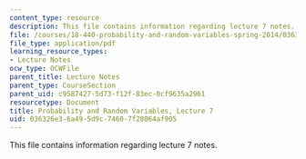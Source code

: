 ```yaml
---
content_type: resource
description: This file contains information regarding lecture 7 notes.
file: /courses/18-440-probability-and-random-variables-spring-2014/036326e36a495d9c74607f28064af905_MIT18_440S14_Lecture7.pdf
file_type: application/pdf
learning_resource_types:
- Lecture Notes
ocw_type: OCWFile
parent_title: Lecture Notes
parent_type: CourseSection
parent_uid: c9587427-5d73-f12f-83ec-0cf9635a2961
resourcetype: Document
title: Probability and Random Variables, Lecture 7
uid: 036326e3-6a49-5d9c-7460-7f28064af905
---
```

This file contains information regarding lecture 7 notes.

